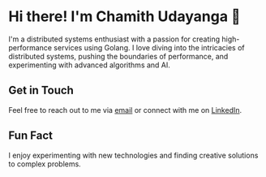 # Hi there! I'm Chamith Udayanga 👋

I'm a distributed systems enthusiast with a passion for creating high-performance services using Golang. I love diving into the intricacies of distributed systems, pushing the boundaries of performance, and experimenting with advanced algorithms and AI.

## Get in Touch
Feel free to reach out to me via [email](mailto:udayangaac@gmail.com) or connect with me on [LinkedIn](https://www.linkedin.com/in/udayangaac).

## Fun Fact
I enjoy experimenting with new technologies and finding creative solutions to complex problems.

